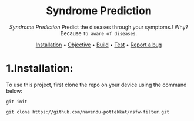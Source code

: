 
<div align="center">
  <h3 align="center">
    <h1><b> Syndrome Prediction </b></h1>

  </h3>
</div>
<!-- ![GitHub release (latest by date including pre-releases)](https://img.shields.io/github/v/release/Thilagavijayan/Syndrome_Prediction?include_prereleases)
![GitHub last commit](https://img.shields.io/github/last-commit/Thilagavijayan/Syndrome_Prediction)
![GitHub issues](https://img.shields.io/github/issues-raw/Thilagavijayan/Syndrome_Prediction)
![GitHub pull requests](https://img.shields.io/github/issues-pr/Thilagavijayan/Syndrome_Prediction)
![GitHub](https://img.shields.io/github/license/Thilagavijayan/Syndrome_Prediction)
 -->
<div align="center">

*Syndrome Prediction* Predict the diseases through your symptoms.! 
  Why? Because `To aware of diseases`.
  
[Installation](#Installation) • 
[Objective](#Objective) • 
[Build](#build) • [Test](#test) •
[Report a bug](https://github.com/)
</div>

# 1.Installation:

To use this project, first clone the repo on your device using the command below:

```git init```

```git clone https://github.com/navendu-pottekkat/nsfw-filter.git```


